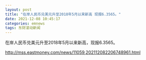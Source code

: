 ```yaml
---
layout: post
title: "在岸人民币兑美元升至2018年5月以来新高 现报6.3565。"
date: 2021-12-08 10:45:17
categories: emnews
tags: 东财滚动新闻
---
```


在岸人民币兑美元升至2018年5月以来新高，现报6.3565。

<http://mss.eastmoney.com/news/11059,202112082206748961.html>